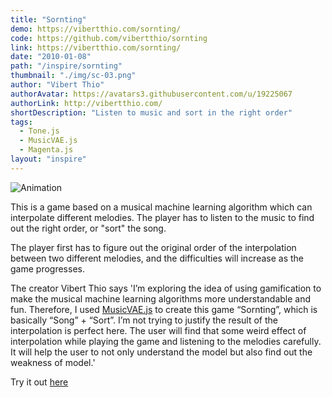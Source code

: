 ```yaml
---
title: "Sornting"
demo: https://vibertthio.com/sornting/
code: https://github.com/vibertthio/sornting
link: https://vibertthio.com/sornting/
date: "2010-01-08"
path: "/inspire/sornting"
thumbnail: "./img/sc-03.png"
author: "Vibert Thio"
authorAvatar: https://avatars3.githubusercontent.com/u/19225067
authorLink: http://vibertthio.com/
shortDescription: "Listen to music and sort in the right order"
tags:
  - Tone.js
  - MusicVAE.js
  - Magenta.js
layout: "inspire"
---
```


![Animation](./img/sornting.gif)

This is a game based on a musical machine learning algorithm which can interpolate different melodies.
The player has to listen to the music to find out the right order, or "sort" the song.

The player first has to figure out the original order of the interpolation between two different melodies, and the difficulties will increase as the game progresses.

The creator Vibert Thio says 'I’m exploring the idea of using gamification to make the musical machine learning algorithms more understandable and fun. Therefore, I used [MusicVAE.js](https://magenta.tensorflow.org/music-vae) to create this game “Sornting”, which is basically “Song” + “Sort”.
I’m not trying to justify the result of the interpolation is perfect here. The user will find that some weird effect of interpolation while playing the game and listening to the melodies carefully. It will help the user to not only understand the model but also find out the weakness of model.'


Try it out [here](https://vibertthio.com/sornting/)
